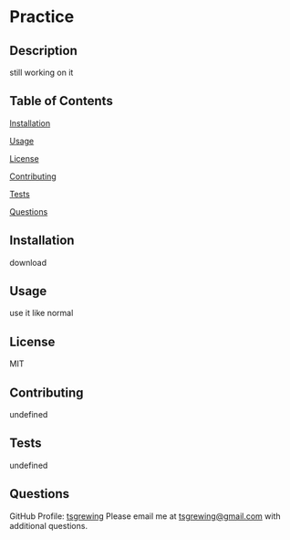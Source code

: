 # Practice

  ## Description
  still working on it
  
  ## Table of Contents
  [Installation](#Installation)
  
  [Usage](#Usage)
  
  [License](#License)
  
  [Contributing](#Contributing)
  
  [Tests](#Tests)
  
  [Questions](#Questions)
  
  ## Installation
  download
  
  ## Usage
  use it like normal
  
  ## License
  MIT
  
  ## Contributing
  undefined
  
  ## Tests
  undefined
  
  ## Questions 
  GitHub Profile: [tsgrewing](http://github.com/tsgrewing)
  Please email me at tsgrewing@gmail.com with additional questions.
